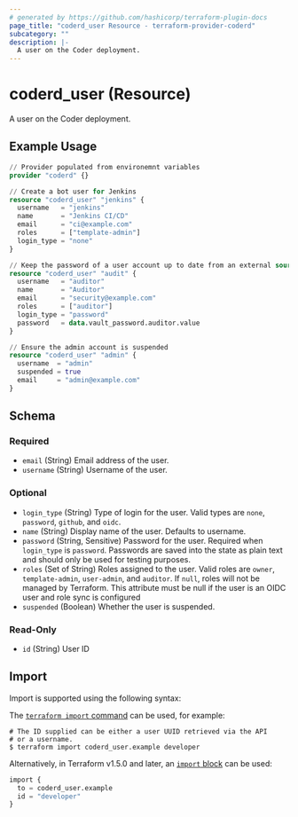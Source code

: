 ```yaml
---
# generated by https://github.com/hashicorp/terraform-plugin-docs
page_title: "coderd_user Resource - terraform-provider-coderd"
subcategory: ""
description: |-
  A user on the Coder deployment.
---
```


# coderd_user (Resource)

A user on the Coder deployment.

## Example Usage

```terraform
// Provider populated from environemnt variables
provider "coderd" {}

// Create a bot user for Jenkins
resource "coderd_user" "jenkins" {
  username   = "jenkins"
  name       = "Jenkins CI/CD"
  email      = "ci@example.com"
  roles      = ["template-admin"]
  login_type = "none"
}

// Keep the password of a user account up to date from an external source
resource "coderd_user" "audit" {
  username   = "auditor"
  name       = "Auditor"
  email      = "security@example.com"
  roles      = ["auditor"]
  login_type = "password"
  password   = data.vault_password.auditor.value
}

// Ensure the admin account is suspended
resource "coderd_user" "admin" {
  username  = "admin"
  suspended = true
  email     = "admin@example.com"
}
```

<!-- schema generated by tfplugindocs -->
## Schema

### Required

- `email` (String) Email address of the user.
- `username` (String) Username of the user.

### Optional

- `login_type` (String) Type of login for the user. Valid types are `none`, `password`, `github`, and `oidc`.
- `name` (String) Display name of the user. Defaults to username.
- `password` (String, Sensitive) Password for the user. Required when `login_type` is `password`. Passwords are saved into the state as plain text and should only be used for testing purposes.
- `roles` (Set of String) Roles assigned to the user. Valid roles are `owner`, `template-admin`, `user-admin`, and `auditor`. If `null`, roles will not be managed by Terraform. This attribute must be null if the user is an OIDC user and role sync is configured
- `suspended` (Boolean) Whether the user is suspended.

### Read-Only

- `id` (String) User ID

## Import

Import is supported using the following syntax:

The [`terraform import` command](https://developer.hashicorp.com/terraform/cli/commands/import) can be used, for example:

```shell
# The ID supplied can be either a user UUID retrieved via the API
# or a username.
$ terraform import coderd_user.example developer
```
Alternatively, in Terraform v1.5.0 and later, an [`import` block](https://developer.hashicorp.com/terraform/language/import) can be used:

```terraform
import {
  to = coderd_user.example
  id = "developer"
}
```
